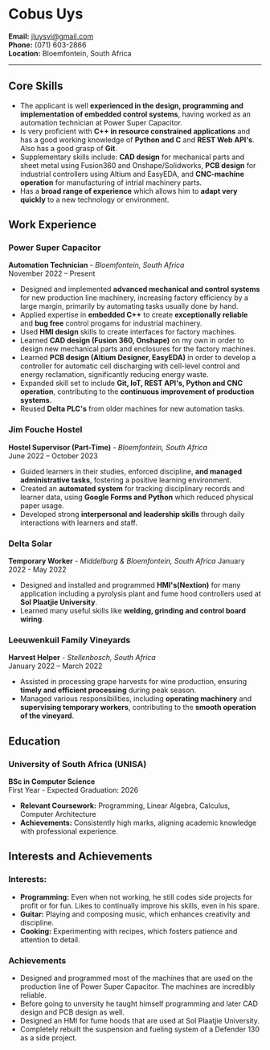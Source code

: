 # Cobus Uys
**Email:** jluysvi@gmail.com  
**Phone:** (071) 603-2866  
**Location:** Bloemfontein, South Africa

---
## Core Skills
- The applicant is well **experienced in the design, programming and implementation of embedded control systems**, having worked as an automation technician at Power Super Capacitor.
- Is very proficient with **C++ in resource constrained applications** and has a good working knowledge of **Python and C** and **REST Web API's**. Also has a good grasp of **Git**.
- Supplementary skills include: **CAD design** for mechanical parts and sheet metal using Fusion360 and Onshape/Solidworks, **PCB design** for industrial controllers using Altium and EasyEDA, and **CNC-machine operation** for manufacturing of intrial machinery parts.
- Has a **broad range of experience** which allows him to **adapt very quickly** to a new technology or environment.


## Work Experience

### Power Super Capacitor
**Automation Technician** - *Bloemfontein, South Africa*  
November 2022 – Present 
- Designed and implemented **advanced mechanical and control systems** for new production line machinery, increasing factory efficiency by a large margin, primarily by automating tasks usually done by hand.
- Applied expertise in **embedded C++** to create **exceptionally reliable** and **bug free** control progams for industrial machinery.
- Used **HMI design** skills to create interfaces for factory machines.
- Learned **CAD design (Fusion 360, Onshape)** on my own in order to design new mechanical parts and enclosures for the factory machines.
- Learned **PCB design (Altium Designer, EasyEDA)** in order to develop a controller for automatic cell discharging with cell-level control and energy reclamation, significantly reducing energy waste.
- Expanded skill set to include **Git, IoT, REST API's, Python and CNC operation**, contributing to the **continuous improvement of production systems**.
- Reused **Delta PLC's** from older machines for new automation tasks.

### Jim Fouche Hostel  
**Hostel Supervisor (Part-Time)** - *Bloemfontein, South Africa*  
June 2022 – October 2023 
- Guided learners in their studies, enforced discipline, **and managed administrative tasks**, fostering a positive learning environment.
- Created an **automated system** for tracking disciplinary records and learner data, using **Google Forms and Python** which reduced physical paper usage.
- Developed strong **interpersonal and leadership skills** through daily interactions with learners and staff.

### Delta Solar
**Temporary Worker** - *Middelburg & Bloemfontein, South Africa*
January 2022 - May 2022
- Designed and installed and programmed **HMI's(Nextion)** for many application including a pyrolysis plant and fume hood controllers used at **Sol Plaatjie University**.
- Learned many useful skills like **welding, grinding and control board wiring**.

### Leeuwenkuil Family Vineyards  
**Harvest Helper** - *Stellenbosch, South Africa*  
January 2022 – March 2022
- Assisted in processing grape harvests for wine production, ensuring **timely and efficient processing** during peak season.
- Managed various responsibilities, including **operating machinery** and **supervising temporary workers**, contributing to the **smooth operation of the vineyard**.

## Education

### University of South Africa (UNISA)
**BSc in Computer Science**  
First Year - Expected Graduation: 2026  
- **Relevant Coursework:** Programming, Linear Algebra, Calculus, Computer Architecture
- **Achievements:** Consistently high marks, aligning academic knowledge with professional experience.

## Interests and Achievements

### Interests:
- **Programming:** Even when not working, he still codes side projects for profit or for fun. Likes to continually improve his skills, even in his spare.
- **Guitar:** Playing and composing music, which enhances creativity and discipline.
- **Cooking:** Experimenting with recipes, which fosters patience and attention to detail.

### Achievements
- Designed and programmed most of the machines that are used on the production line of Power Super Capacitor. The machines are incredibly reliable.
- Before going to unversity he taught himself programming and later CAD design and PCB design as well.
- Designed an HMI for fume hoods that are used at Sol Plaatjie University.
- Completely rebuilt the suspension and fueling system of a Defender 130 as a side project.